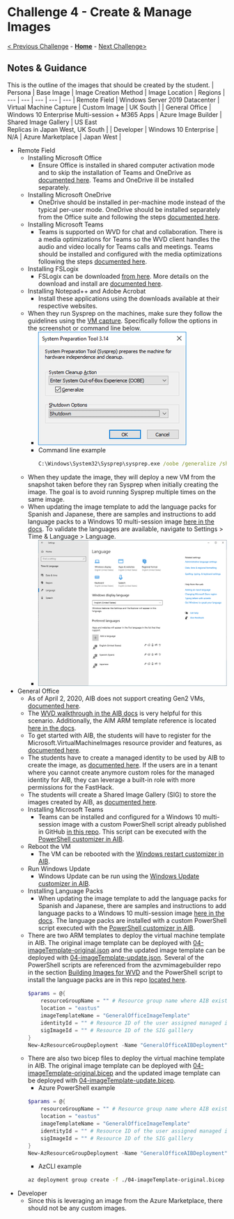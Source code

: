 # Challenge 4 - Create & Manage Images

[< Previous Challenge](./03-Implement-Manage-Storage.md) - **[Home](README.md)** - [Next Challenge>](./05-Create-Configure-HostPools.md)

## Notes & Guidance

This is the outline of the images that should be created by the student.
| Persona |  Base Image  | Image Creation Method | Image Location | Regions  |
--- | --- | --- | --- | ---
| Remote Field | Windows Server 2019 Datacenter | Virtual Machine Capture | Custom Image | UK South |
| General Office | Windows 10 Enterprise Multi-session + M365 Apps | Azure Image Builder | Shared Image Gallery | US East<br>Replicas in Japan West, UK South |
| Developer | Windows 10 Enterprise | N/A | Azure Marketplace | Japan West |

* Remote Field
    * Installing Microsoft Office
        * Ensure Office is installed in shared computer activation mode and to skip the installation of Teams and OneDrive as [documented here](https://docs.microsoft.com/en-us/azure/virtual-desktop/install-office-on-wvd-master-image#install-office-in-shared-computer-activation-mode). Teams and OneDrive ill be installed separately.
    * Installing Microsoft OneDrive
        * OneDrive should be installed in per-machine mode instead of the typical per-user mode. OneDrive should be installed separately from the Office suite and following the steps [documented here](https://docs.microsoft.com/en-us/azure/virtual-desktop/install-office-on-wvd-master-image#install-onedrive-in-per-machine-mode).
    * Installing Microsoft Teams
        * Teams is supported on WVD for chat and collaboration. There is a media optimizations for Teams so the WVD client handles the audio and video locally for Teams calls and meetings. Teams should be installed and configured with the media optimizations following the steps [documented here](https://docs.microsoft.com/en-us/azure/virtual-desktop/teams-on-wvd).
    * Installing FSLogix
        * FSLogix can be downloaded [from here](https://aka.ms/fslogix_download). More details on the download and install are [documented here](https://docs.microsoft.com/en-us/fslogix/install-ht).
    * Installing Notepad++ and Adobe Acrobat
        * Install these applications using the downloads available at their respective websites.
    * When they run Sysprep on the machines, make sure they follow the guidelines using the [VM capture](https://docs.microsoft.com/en-us/azure/virtual-machines/windows/capture-image-resource). Specifically follow the options in the screenshot or command line below.
        * ![Sysprep](../Images/04-sysprepgeneral.png)
        * Command line example
            ``` cmd
            C:\Windows\System32\Sysprep\sysprep.exe /oobe /generalize /shutdown
            ```
    * When they update the image, they will deploy a new VM from the snapshot taken before they ran Sysprep when initially creating the image. The goal is to avoid running Sysprep multiple times on the same image.
    * When updating the image template to add the language packs for Spanish and Japanese, there are samples and instructions to add language packs to a Windows 10 multi-session image [here in the docs](https://docs.microsoft.com/en-us/azure/virtual-desktop/language-packs#enable-languages-in-windows-settings-app). To validate the languages are available, navigate to Settings > Time & Language > Language.
        * ![Language Packs](../Images/04-languagePacks.png)
* General Office
    * As of April 2, 2020, AIB does not support creating Gen2 VMs, [documented here](https://docs.microsoft.com/en-us/azure/virtual-machines/image-builder-overview#hyper-v-generation).
    * The [WVD walkthrough in the AIB docs](https://docs.microsoft.com/en-us/azure/virtual-machines/windows/image-builder-virtual-desktop) is very helpful for this scenario. Additionally, the AIM ARM template reference is located [here in the docs](https://docs.microsoft.com/en-us/azure/virtual-machines/linux/image-builder-json).
    * To get started with AIB, the students will have to register for the Microsoft.VirtualMachineImages resource provider and features, as [documented here](https://docs.microsoft.com/en-us/azure/virtual-machines/windows/image-builder-powershell#register-features).
    * The students have to create a managed identity to be used by AIB to create the image, as [documented here](https://docs.microsoft.com/en-us/azure/virtual-machines/windows/image-builder-powershell#create-user-identity-and-set-role-permissions). If the users are in a tenant where you cannot create anymore custom roles for the managed identity for AIB, they can leverage a built-in role with more permissions for the FastHack.
    * The students will create a Shared Image Gallery (SIG) to store the images created by AIB, as [documented here](https://docs.microsoft.com/en-us/azure/virtual-machines/windows/image-builder-powershell#create-a-shared-image-gallery).
    * Installing Microsoft Teams
        * Teams can be installed and configured for a Windows 10 multi-session image with a custom PowerShell script already published in GitHub [in this repo](https://github.com/danielsollondon/azvmimagebuilder/tree/master/solutions/14_Building_Images_WVD). This script can be executed with the [PowerShell customizer in AIB](https://docs.microsoft.com/en-us/azure/virtual-machines/linux/image-builder-json#powershell-customizer).
    * Reboot the VM
        * The VM can be rebooted with the [Windows restart customizer in AIB](https://docs.microsoft.com/en-us/azure/virtual-machines/linux/image-builder-json#windows-restart-customizer).
    * Run Windows Update
        * Windows Update can be run using the [Windows Update customizer in AIB](https://docs.microsoft.com/en-us/azure/virtual-machines/linux/image-builder-json#windows-update-customizer).
    * Installing Language Packs
        * When updating the image template to add the language packs for Spanish and Japanese, there are samples and instructions to add language packs to a Windows 10 multi-session image [here in the docs](https://docs.microsoft.com/en-us/azure/virtual-desktop/language-packs#enable-languages-in-windows-settings-app). The language packs are installed with a custom PowerShell script executed with the [PowerShell customizer in AIB](https://docs.microsoft.com/en-us/azure/virtual-machines/linux/image-builder-json#powershell-customizer).
    * There are two ARM templates to deploy the virtual machine template in AIB. The original image template can be deployed with [04-imageTemplate-original.json](./Solutions/04-imageTemplate-original.json) and the updated image template can be deployed with [04-imageTemplate-update.json](./Solutions/04-imageTemplate-update.json). Several of the PowerShell scripts are referenced from the azvmimagebuilder repo in the section [Building Images for WVD](https://github.com/danielsollondon/azvmimagebuilder/tree/master/solutions/14_Building_Images_WVD) and the PowerShell script to install the language packs are in this repo [located here](./Solutions/04-installLanguagePacks.ps1).
        ```powershell
        $params = @{
            resourceGroupName = "" # Resource group name where AIB exists
            location = "eastus"
            imageTemplateName = "GeneralOfficeImageTemplate"
            identityId = "" # Resource ID of the user assigned managed identity for AIB
            sigImageId = "" # Resource ID of the SIG galllery
        }
        New-AzResourceGroupDeployment -Name "GeneralOfficeAIBDeployment" -TemplateFile .\04-imageTemplate-original.json @params
        ```
    * There are also two bicep files to deploy the virtual machine template in AIB. The original image template can be deployed with [04-imageTemplate-original.bicep](./Solutions/04-imageTemplate-original.bicep) and the updated image template can be deployed with [04-imageTemplate-update.bicep](./Solutions/04-imageTemplate-update.bicep).
        * Azure PowerShell example
        ```powershell
        $params = @{
            resourceGroupName = "" # Resource group name where AIB exists
            location = "eastus"
            imageTemplateName = "GeneralOfficeImageTemplate"
            identityId = "" # Resource ID of the user assigned managed identity for AIB
            sigImageId = "" # Resource ID of the SIG galllery
        }
        New-AzResourceGroupDeployment -Name "GeneralOfficeAIBDeployment" -TemplateFile .\04-imageTemplate-original.bicep @params
        ```
        * AzCLI example
        ```bash
        az deployment group create -f ./04-imageTemplate-original.bicep -g <resourceGroupName> --parameters imageTemplateName=<imageTemplateName> identityId=<managedIdentityId> sigImageId=<sigGalleryId>
        ```
* Developer
    * Since this is leveraging an image from the Azure Marketplace, there should not be any custom images.
